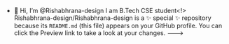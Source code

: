 - 👋 Hi, I’m @Rishabhrana-design
I am B.Tech CSE student<!>
Rishabhrana-design/Rishabhrana-design is a ✨ special ✨ repository because its `README.md` (this file) appears on your GitHub profile.
You can click the Preview link to take a look at your changes.
--->
